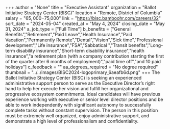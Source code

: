 +++
author = "None"
title = "Executive Assistant"
organization = "Ballot Initiative Strategy Center (BISC)"
location = "Remote, District of Columbia"
salary = "$65,000-$75,000"
link = "https://bisc.bamboohr.com/careers/32"
sort_date = "2024-05-04"
created_at = "May 4, 2024"
closing_date = "May 31, 2024"
a_job_type = ["Full Time"]
b_benefits = ["General Benefits","Retirement","Paid Leave","Health Insurance","Paid Vacation","Permanently Remote","Dental","Vision","Sick time","Professional development","Life insurance","FSA","Sabbatical ","Transit benefits","Long-term disability insurance","Short-term disability insurance","health insurance","a retirement plan (with a company contribution starting the first of the quarter after 6 months of employment)","paid time off","and 10 paid holidays"]
c_feedback = ""
aa_degrees_required = "No degree required"
thumbnail = "../../images/BISC2024-logoprimary_6aeafb6d.png"
+++
The Ballot Initiative Strategy Center (BISC) is seeking an experienced administrative support person to serve as the Executive Director’s right hand to help her execute her vision and fulfill her organizational and progressive ecosystem commitments. Ideal candidates will have previous experience working with executive or senior level director positions and be able to work independently with significant autonomy to successfully complete tasks without constant supervision. The person in this position must be extremely well organized, enjoy administrative support, and demonstrate a high level of professionalism and confidentiality. 